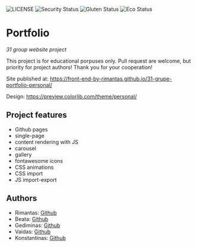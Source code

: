 ![LICENSE](https://img.shields.io/badge/license-MIT-blue.svg?style=flat-square)
![Security Status](https://img.shields.io/security-headers?label=Security&url=https%3A%2F%2Fgithub.com&style=flat-square)
![Gluten Status](https://img.shields.io/badge/Gluten-Free-green.svg)
![Eco Status](https://img.shields.io/badge/ECO-Friendly-green.svg)

# Portfolio

_31 group website project_

This project is for educational porpuses only. Pull request are welcome, but priority for project authors! Thank you for your cooperation!

Site published at: https://front-end-by-rimantas.github.io/31-grupe-portfolio-personal/

Design: https://preview.colorlib.com/theme/personal/

## Project features

- Github pages
- single-page
- content rendering with JS
- carousel
- gallery
- fontawesome icons
- CSS animations
- CSS import
- JS import-export

## Authors

- Rimantas: [Github](https://github.com/belauzas)
- Beata: [Github](https://github.com/beataged)
- Gediminas: [Github](https://github.com/GedasBu)
- Vaidas: [Github](https://github.com/VaidasMakstutis)
- Konstantinas: [Github](https://github.com/Koshakas)
